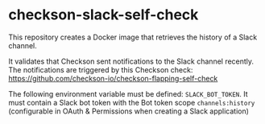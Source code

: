 # checkson-slack-self-check

This repository creates a Docker image that retrieves the history of a Slack channel.

It validates that Checkson sent notifications to the Slack channel recently.
The notifications are triggered by this Checkson check: https://github.com/checkson-io/checkson-flapping-self-check

The following environment variable must be defined: `SLACK_BOT_TOKEN`. It must contain a 
Slack bot token with the Bot token scope `channels:history` (configurable in OAuth & Permissions
when creating a Slack application)
